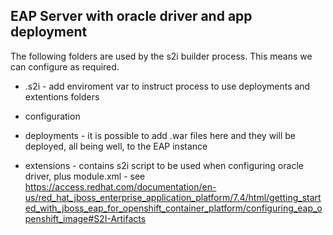 ## EAP Server with oracle driver and app deployment

The following folders are used by the s2i builder process. This means we can configure as required.

* .s2i - add enviroment var to instruct process to use deployments and extentions folders

* configuration

* deployments - it is possible to add .war files here and they will be deployed, all being well, to the EAP instance

* extensions - contains s2i script to be used when configuring oracle driver, plus module.xml - see https://access.redhat.com/documentation/en-us/red_hat_jboss_enterprise_application_platform/7.4/html/getting_started_with_jboss_eap_for_openshift_container_platform/configuring_eap_openshift_image#S2I-Artifacts




